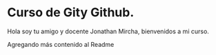 # Curso de Gity Github.

Hola soy tu amigo y docente Jonathan Mircha, bienvenidos a mi curso.

Agregando más contenido al Readme